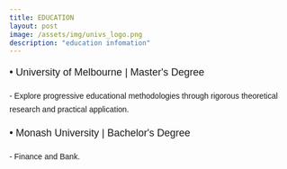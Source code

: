 ```yaml
---
title: EDUCATION
layout: post
image: /assets/img/univs_logo.png
description: "education infomation"
---
```



<p style="font-size: 18px;  font-family: Calibri, sans-serif; line-height: 24px;">
•	University of Melbourne  |  Master's Degree <br>
</p>

<p style="font-size: 14px;  font-family: Calibri, sans-serif; line-height: 24px;">
  -	Explore progressive educational methodologies through rigorous theoretical research and practical application.<br>
</p>


<p style="font-size: 18px;  font-family: Calibri, sans-serif; line-height: 24px;">
•	Monash University  | Bachelor's Degree <br>
</p>

<p style="font-size: 14px;  font-family: Calibri, sans-serif; line-height: 24px;">
  -	Finance and Bank.<br>
</p>
